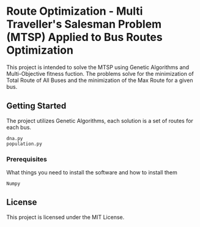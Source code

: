 # Route Optimization - Multi Traveller's Salesman Problem (MTSP) Applied to Bus Routes Optimization

This project is intended to solve the MTSP using Genetic Algorithms and Multi-Objective fitness fuction. The problems
solve for the minimization of Total Route of All Buses and the minimization of the Max Route for a given bus.

## Getting Started
The project utilizes Genetic Algorithms, each solution is a set of routes for each bus.
```
dna.py 
population.py
```

### Prerequisites

What things you need to install the software and how to install them

```
Numpy
```

## License

This project is licensed under the MIT License.
